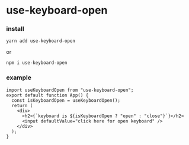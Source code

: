 # use-keyboard-open #

### install
`yarn add use-keyboard-open`

or

`npm i use-keyboard-open`

### example

```
import useKeyboardOpen from "use-keyboard-open";
export default function App() {
  const isKeyboardOpen = useKeyboardOpen();
  return (
    <div>
      <h2>{`keyboard is ${isKeyboardOpen ? "open" : "close"}`}</h2>
      <input defaultValue="click here for open keyboard" />
    </div>
  );
}
```